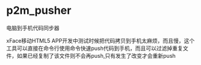 # p2m_pusher
电脑到手机代码同步器

xFace移动HTML5 APP开发中测试时候把代码拷贝到手机太麻烦，而且慢，这个工具可以直接在命令行使用命令快速push代码到手机，而且可以过滤掉重复文件，如果已经复制了该文件则不会再push,只有发生了改变才会重新push
